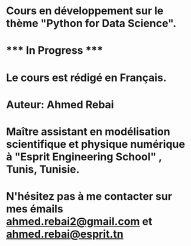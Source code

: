 # Cours en développement sur le thème "Python for Data Science".

# *** In Progress ***

# Le cours est rédigé en Français.

# Auteur: Ahmed Rebai

# Maître assistant en modélisation scientifique et physique numérique à "Esprit Engineering School" , Tunis, Tunisie.

# N'hésitez pas à me contacter sur mes émails ahmed.rebai2@gmail.com et ahmed.rebai@esprit.tn

